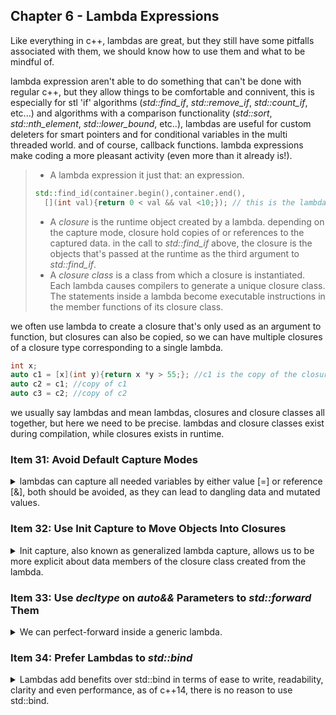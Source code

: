 ## Chapter 6 - Lambda Expressions

<summary>
Like everything in c++, lambdas are great, but they still have some pitfalls associated with them, we should know how to use them and what to be mindful of.
</summary>

lambda expression aren't able to do something that can't be done with regular c++, but they allow things to be comfortable and connivent, this is especially for stl 'if' algorithms (_std::find_if_, _std::remove_if_, _std::count_if_, etc...) and algorithms with a comparison functionality (_std::sort_, _std::nth_element_, _std::lower_bound_, etc..), lambdas are useful for custom deleters for smart pointers and for conditional variables in the multi threaded world. and of course, callback functions. lambda expressions make coding a more pleasant activity (even more than it already is!).

> - A lambda expression it just that: an expression.
>
> ```cpp
> std::find_id(container.begin(),container.end(),
>   [](int val){return 0 < val && val <10;}); // this is the lambda
> ```
>
> - A _closure_ is the runtime object created by a lambda. depending on the capture mode, closure hold copies of or references to the captured data. in the call to _std::find_if_ above, the closure is the objects that's passed at the runtime as the third argument to _std::find_if_.
> - A _closure class_ is a class from which a closure is instantiated. Each lambda causes compilers to generate a unique closure class. The statements inside a lambda become executable instructions in the member functions of its closure class.

we often use lambda to create a closure that's only used as an argument to function, but closures can also be copied, so we can have multiple closures of a closure type corresponding to a single lambda.

```cpp
int x;
auto c1 = [x](int y){return x *y > 55;}; //c1 is the copy of the closure produced by the lambda.
auto c2 = c1; //copy of c1
auto c3 = c2; //copy of c2
```

we usually say lambdas and mean lambdas, closures and closure classes all together, but here we need to be precise. lambdas and closure classes exist during compilation, while closures exists in runtime.

### Item 31: Avoid Default Capture Modes

<details>
<summary>
lambdas can capture all needed variables by either value [=] or reference [&], both should be avoided, as they can lead to dangling data and mutated values.
</summary>

There are two default capture modes in c++11, by reference and by value. default capture by reference can lead to dangling reference, default capture by value makes lures us thinking we don't have the problem of dangling references, which still exists.

#### Default Capture by Reference

capturing by reference causes a closure to contain a reference to the local variable or parameters as it was in the scope where the lambda is defined. if the lambda exceeds the lifetime of that variable, we get a dangling reference. let's pretend we have a container of filters (a predicate that takes an int and returns a boolean value).
we start with a hard coded version, which checks if the number is divisible by 5. we then want to pass the value in runtime.

```cpp
using filterContainer = std::vector<std::function<bool(int)>>; //alias statement
filterContainer filters;

filterContainer.emplace_back([](int value){return value % 5 ==0;}); //adding a filter
int getDivisor(int a,int b);// function,
auto divisor = getDivisor(x,y);
filters.emplace_back([&](int value){return value % divisor ==0;}); //add a filter, capture by reference, implicit
filters.emplace_back([&divisor](int value){return value % (divisor+2) ==0;}); //add a filter, capture by reference, explicit
```

when we leave the current scope, the divisor variable will be destroyed, and we are stuck with a dangling reference, it doesn't matter if we use implicit or explicit capture (although, using explicit capture makes us consider what we capture, and might remind us to consider their lifetime).

this won't be a problem if the lambda is used immediately, and only in the current context (like when called as part of an algorithm), but code has tendency to move around. so it's always a cause for concern.

```cpp
template <typename C>
void workWithContainer (const C& container)
{
    auto calc1 = computeSomeValue1();
    auto calc2 = computeSomeValue2();
    auto divisor = computeDivisor(calc1,calc2);
    using ContElemT = typename C::value_type; //the type of element inside the container

    if (std::all_of(std::begin(container),std::end(container),[&](const ContElemT & value){return value % divisor ==0;}))
    {

    }
    else
    {

    }
}
```

in c++14 we can drop the type and use _auto_ instead of the awful value_type syntax

```cpp
    if (std::all_of(std::begin(container),std::end(container),[&](const auto& value){return value % divisor ==0;}))
    {

    }
    else
    {

    }
```

#### Default Capture by Value

one way to be safer is to capture by value, which works for direct values, but doesn't protect us from capturing pointers (by value), which point to something that can go out of scope before the closure does. this can happen even when the code looks safe, like the following example with the Widget class. just because we aren't writing pointers in modern c++, doesn't mean we don't use them all time.

```cpp
filters.emplace_back([=](int value){return value % divisor;}); //capture divisor by value, copy into the closure. fine.
class Widget{
    public:
    void addFilter() const;
    private:
    int divisor;
};
//cpp file
Widget::addFilter() const
{
    filters.emplace_back([=](int value){return value % divisor;});  // this is actually bad.
}
```

to understand the problem, we need to note that captures apply only to non-static local variables (including parameters) visible in the scope where the lambda is created.
which should mean that divisor should be captured. after all, it's not a local variable. all the following ways fail to compile:

```cpp
    filters.emplace_back([](int value){return value % divisor;});  // divisor not available
    filters.emplace_back([=divisor](int value){return value % divisor;});  // no local divisor to capture
```

so why does the above way compile?

```cpp
    filters.emplace_back([=](int value){return value % divisor;});  // this is actually bad.
```

the secret is that we aren't capturing the divisor, we capture the _this_ pointer that hides inside each member function. so what we actually access is the _this->divisor_, and when the _this_ pointer goes out of scope, we lose the divisor.

```cpp
void Widget::addFilter()const
{
    auto currentObjectPtr = this;
    filters.emplace_back([currentObjectPtr](int value){return value % currentObjectPtr->divisor;});
}
```

now it's much clearer, once the Widget goes out of scope, the ptr becomes dangling. this also happens with smart pointers. in this example, the _std::unique_ptr_ goes out of scope at the end of the function, but the pointer still points to somewhere, but that somewhere is already long gone from the meaning it had originally.

```cpp
void doSomeWork()
{
    auto p =std::make_unique<Widget>();
    pw->addFilter();
}
doSomeWork();
//use filters - oops! dangling!
```

we can solve this by making a local copy inside the scope and then copying from it.

```cpp
void Widget::addFilter()const
{
    auto divisorCopy = divisor;
    filters.emplace_back([divisorCopy](int value){return value % divisorCopy;}); //explicit capture by copy
    //filters.emplace_back([=](int value){return value % divisorCopy;}); default capture by copy, but we already said we should be careful, lets not make this mistake again
}
```

in c++14 we have a better way to do this, with generalized lambda captures

```cpp
void Widget::addFilter()const
{
    filters.emplace_back([divisorCopy = divisor](int value){return value % divisorCopy;}); // now it's clear, we copy the divisor into our lambda captures.
}
```

there is no default capture mode for generalized lambda capture, but even in c++14, we should avoid default capture modes.

even with capture by copy, we still aren't completely insulated from changes that can mutate data that is used inside our lambda. objects with _static storage duration_ can't be captured, but they can be used inside our lambdas. default capture by value makes us think we are safe, but we aren't.

```cpp
static auto divisor = computeDivisor(a,b);
filters.emplace_back([=](int value){return value & divisor == 0;});
//.. many lines later

++divisor;
```

even though we captured by default pass by copy, the divisor has a static storage duration, so we are actually accessing it directly, and eventually, some one changes it and our lambda behaves differently.

#### Things to Remember

> - Default by-reference capture can lead to dangling references.
> - Default by-value capture is susceptible to dangling pointers (especially _this_),
>   and it misleadingly suggests that lambdas are self-contained

</details>

### Item 32: Use Init Capture to Move Objects Into Closures

<details>
<summary>
Init capture, also known as generalized lambda capture, allows us to be more explicit about data members of the closure class created from the lambda.
</summary>

when we have the capture list, we might have an object that we need to capture directly (not by reference), but is costly to copy, such as the standard containers. c++11 doesn't have a solution for us, but c++14 provides direct support for moving int the capture list (rather than just copying).

the new capabilities of c++14 aren't just capturing by move, it's much more, and they are called **init capture**, with it, we can specify:

> 1. The name of a data member in closure class generated from the lambda.
> 2. An expression initializing that data member

and to clarify, the lambda generates a closure class, which like any class, can have data members, in regular captures, the data members have the same name as the variables they are initialized from, but now we can give them different names, and give them value based on some expression.

```cpp
class Widget {
    public:
    //...
    bool isValidated() const;
    bool isProcessed() const;
    bool isArchived() const;
    private:
    //...
};

auto pw = std::make_unique<Widget>();
// do something with pw,
auto func = [pw =std::move(pw)]{return pw->isValidated() && pw->isArchived()}; // pw is init captured to move construct pw inside func
```

the expression inside the square brackets is the init capture, we initialize the data member pw with the move constructor of pw. despite both having the same names, the exist in different scopes. the left hand side is in the scope of the closure class,the right hand side is in the scope where the lambda is defined.

if we don't need to do anything with pw before passing it to the lambda, we can create it directly inside the init capture list.

```cpp
auto func = [pw =std::make_unique<Widget>()]{return pw->isValidated() && pw->isArchived()}; // pw is created in the capture list.
```

#### Init Capture Behavior in c++11

even if the init capture isn't part of c++11, we can still get the same results if we are willing to write code by hand.

```cpp
class isValAndArch
{
    public:
    using DataType = std::unique_ptr<Widget>;
    explicit isValAndArch(DataType&& ptr) : pw(std::move(ptr)){}
    bool operator()()const
    {
        return pw->isValidated() && pw->isArchived();
    }
    private:
    DataType pw;
};

auto func = isValAndArch(std::make_unique<Widget>());
```

we can also

> 1. move the object to be capture into a function object produced by _std::bind_.
> 2. give the the lambda the reference to the "captured" object.

we want to create a vector with some values, and then move it into the a closure, in c++14:

```cpp
std::vector<double> data;
//.. add data
auto func = [data= std::move(data)]{/*do something */};
```

in c++11, we create a lambda that takes the data as the parameter (by reference), and from that lambda we create a 'wrap' function object with _std::bind_. this object has the data itself, which was passed to it by moving. when we call func(), we actually call the lambda with the vector stored inside the func object.

```cpp
std::vector<double> data;
//.. add data
auto func =std::bind([](const std::vector<double>&data){/*do something */}, std::move(data));
```

#### Mutable State

the _operator()_ of the the closure is const by default, so all the data members inside
the capture init are effectively const as well. we can use the mutable keyword to mark our lambda as capable of mutating it's data members.
the lifetime of the closure is now tied to bound object.

```cpp
CounterType cnt1{}; //assume this is a movable counter type
CounterType cnt2{}; //assume this is a movable counter type
auto func14 = [cnt = std::move(i1)] () mutable{return ++cnt;};
auto func11 = std::bind([](CounterType& cnt)mutable{return ++cnt;}, std::move(cnt2));
```

some fundamental points about _std::bind_ and closures

> - It’s not possible to move-construct an object into a C++11 closure, but it is possible to move-construct an object into a C++11 bind object.
> - Emulating move-capture in C++11 consists of move-constructing an object into
>   a bind object, then passing the move-constructed object to the lambda by reference.
> - Because the lifetime of the bind object is the same as that of the closure, it’s possible to treat objects in the bind object as if they were in the closure.

[Item 34]() suggests that _std::bind_ should be replaced by lambdas, but if we can only use c++11, the form above is a good enough emulation.

#### Things to Remember

> - Use C++14’s init capture to move objects into closures.
> - In C++11, emulate init capture via hand-written classes or _std::bind_.

</details>

### Item 33: Use _decltype_ on _auto&&_ Parameters to _std::forward_ Them

<details>
<summary>
We can perfect-forward inside a generic lambda.
</summary>

c++14 added _generic lambdas_, lambdas that have _auto_ in their parameter specification. this is done by templates, so the following lambda is roughly equivalent to the class beneath it.

```cpp
auto f = [](auto x){return func(normalize(x));};

class CompiledF {
public:
template <typename T>
auto operator()(T x) const
{
    return func(normalize(x));
}
//..
};
```

in this example, all that we do is pass the argument x into the normalize function, this means that even if we had a rvalue, we treat it as if it was an lvalue, so we might have some unnecessary work done. what we should do is use perfect forwarding. for this, x needs to be a universal reference(type and form), and be passed with _std::forward_.

so, our first guess is something like this. we just need to figure out what the correct type is for the std::forward.

```cpp
auto f = [](auto&& x){return func(normalize(std::forward<??>(x));};
```

according to [Item 28]() we can inspect the type of the universal reference with decltype.we will get an lvalue reference for lvalue arguments, and rvalue reference for rvalue arguments. also, when using _std::forward_, the type argument will be a lvalue reference for lvalues, and a non-reference for rvalue. if we call _decltype(x)_ on a lvalue, we get a reference (as we should), but if we call it on a rvalue, we get an rvalue-reference, instead of the expected non reference.

```cpp
auto lvalueRef = decltype(lvalueX); //T&
auto rvalueRef = decltype(rvalueX); //T&&, but should be T
```

if we look again at a possible c++14 _std::forward_. we start with the 'normal' template and then look at possible instantiations of it for the Widget class. the normal Type of T is a non reference type.but if it was a rvalue reference, type reference collapsing would resort in the same code

```cpp
template <typename T>
T&& forward(remove_reference_t<T>& param)
{
    return static_cast<T&&>(param);
}

Widget&& forward(Widget& param)
{
    return static_cast<Widget&&>(param);
}

//before reference collapsing.
Widget&& && forward(Widget& param)
{
    return static_cast<Widget&& &&>(param);
}
```

so, even if we get an rvalue form _decltype_, it still collapses into the type which we need for perfect forwarding, hooray! so the correct form is really:

```cpp
auto f = [](auto&&... params){return func(normalize(std::forward<decltype(params)>(params)...);};
```

#### Things to Remember

> - Use decltype on auto&& parameters to std::forward them.

</details>

### Item 34: Prefer Lambdas to _std::bind_

<details>
<summary>
Lambdas add benefits over std::bind in terms of ease to write, readability, clarity and even performance, as of c++14, there is no reason to use std::bind.
</summary>

in c++98, we had _std::bind1st_ and _std::bind2nd_, in 2005 we had the TR1 _std::tr1::bind_, and in c++11 we had a proper _std::bind_. and now, it's perhaps time to abandon this convection in favor of using lambdas.

#### Readability

one case for lambdas over _bind objects_ (the return of _std::bind_) is simply readability. lets start by comparing the two with the usage of a function tha sets an alarm with some sound. we then want to make the alarm go off after an hour and stay for 30 seconds, leaving only the sound up for decision.

```cpp
using Time = std::chrono::steady_clock::time_point;
enum class Sound{Beep, Siren, Whistle};
using Duration = std::chrono::steady_clock::duration;

void setAlarm(Time t,Sound s, Duration d);
//...

auto setSoundL11 =[](Sound s){ // c++11
    using namespace std::chrono; //bring the std::chrono namespace into the function space without qualifiers
    setAlarm(steady_clock::now()+ hours(1),s,seconds(30));
};

auto setSoundL14 =[](Sound s){ // c++14
    using namespace std::chrono; //bring the std::chrono namespace into the function space without qualifiers
    using namespace std::literals; //lets get some literal suffixes
    setAlarm(steady_clock::now()+ 1h,s,30s);
};
```

with lambdas, it's fairly easy to see what's happening, even without being an expert. now, we try the _std::bind_ syntax, along with it's easy to miss pitfalls.

```cpp
    using namespace std::chrono; //bring the std::chrono namespace into the function space without qualifiers
    using namespace std::literals; //lets get some literal suffixes
    using namespace std::placeholders; // for _1
    auto setSoundB = std::bind(setAlarm,steady_clock::now()+ 1h, // incorrect!,
    _1,
    30s
    );
```

the function setAlarm is 'called' in the code, there are no parentheses call to indicate that it's a function. and there is no mention here of the sound parameter, so readers will have to look at what '\_1' is referring to (first argument to SetSoundB). but most importantly, we have a mistake. the time argument is computed once, at the definition time, and won't work as we thought it would. the alarm will always go off 1 hour after we defined the bind object.

we can try to fix this with an additional nested _std::bind_ call, which makes thing more confusing.

```cpp
    using namespace std::chrono; //bring the std::chrono namespace into the function space without qualifiers
    using namespace std::literals; //lets get some literal suffixes
    using namespace std::placeholders; // for _1

    auto setSoundB11 = std::bind(setAlarm,
    std::bind(std::plus<steady_clock::time_point>,steady_clock::now(), 1h)
    _1,
    30s
    );

    auto setSoundB14 = std::bind(setAlarm,
    std::bind(std::plus<>,steady_clock::now(), 1h) // no need to set the type of std::plus in c++14
    _1,
    30s
    );
```

#### Overloading Functions

if the bound function is overloaded, we have a new problem. we add a new overloaded function with an additional argument, and while the lambda works properly, the bind object no longer compiles. we need to cast it into the proper function pointer type.

```cpp
enum class Volume {Normal, Loud, LoudPlusPlus};
void setAlarm(Time t, Sound s, Duration d, Volume v);

using SetAlarm3ParamType = void(*)(Time t,Sound s, Duration d);

auto setSoundB11 = std::bind(static_cast<SetAlarm3ParamType>(setAlarm), //casting to proper form
    std::bind(std::plus<steady_clock::time_point>,steady_clock::now(), 1h)
    _1,30s);
```

#### Inlining

for lambdas, the inner call is easy to inline by the compiler,for the bind object, the function is accessed through a function pointer, which is less likely to be inlined.

```cpp
setSoundL(Sound::Siren); //using lambda, might be inlined.
setSoundB(Sound::Siren); //using bind object, less likely to be inlined.
```

all these issues are worse the more we scale the complexity, in this example, we ask if a value is between a min and max values, now we nest even more calls to _std::bind_, and we still have only a single placeholder.

```cpp
//local variables
const int lowVal = 0;
const int highVal = 100;
auto betweenL14 = [lowVal,highVal](const auto & val){return lowVal <= val && val <= highVal;}; // using auto

auto betweenL11 = [lowVal,highVal](int val){return lowVal <= val && val <= highVal;}; // no auto in c++11
using namespace std::placeholders; // for _1

auto betweenB14 = std::bind(std::logical_and<>(),
std::bind(std::less_equal<>(),lowVal,_1),
std::bind(std::less_equal<>(),_1,highVal)
);
auto betweenB11 = std::bind(std::logical_and<bool>(),
std::bind(std::less_equal<int>(),lowVal,_1),
std::bind(std::less_equal<int>(),_1,highVal)
);
```

#### Placeholders

the placeholders themselves aren't only confusing to read, they also obscure away the type. in this example we a function that creates compressed copies of our widget. we bind our function and the Widget. how are the object and the widget bound? by value or by reference? which is the corresponding lambda? the one that captures by value and copies it into the closure scope, or the one that captures by reference?

```cpp
enum class CompressionLevel{Low, Normal, High};
Widget compress(const Widget &w, CompressionLevel level);

Widget w;
using namespace std::placeholders;
auto compressRateB = std::bind(compress, w, _1); // how is w passed?
auto CompressRateValueL = [w](CompressionLevel lv){return compress(w,lv);}; //by value
auto CompressRateRefL = [&w](CompressionLevel lv){return compress(w,lv);}; // by ref
```

**the answer is that _std::bind_ stores by value** (unless _std::ref_ is used). unlike lambda captures which require the programmer to specify how the the variables are captured. but what about the argument passed to the bind objects itself(not the bound function)? **this time, the answer is by reference**, using perfect forwarding.

#### Cases for _std::bind_ in c++11

despite the points made above, there are cases where _std::bind_ should be used in c++11 (if c++14 isn't available).

one case is for move capture, as c++11 doesn't have init capture, so as detailed in [Item 32](), _std::bind_ can solve the issue.

the other case is **Polymorphic function objects**. the argument passed into bind object call are using perfect forwarding, so this can be useful when we have templated function pointers we wish to bind to, this ability was only added to lambda in c++14 with generic lambdas.

```cpp
class PolyWidget {
    public:
    template <typename T>
    void operator()(const T& param);
    //...
};
PolyWidget pw;
auto boundPW =std::bind(pw,_1);
boundPW(1930);
boundPW(nullptr);
boundPW("RoseBug");

auto PWL14 = [pw](const auto & param){pw(param);}; //c++14 only
```

#### Things to Remember

> - Lambdas are more readable, more expressive, and may be more efficient than
>   using std::bind.
> - In C++11 only, std::bind may be useful for implementing move capture or
>   for binding objects with templatized function call operators.

</details>
